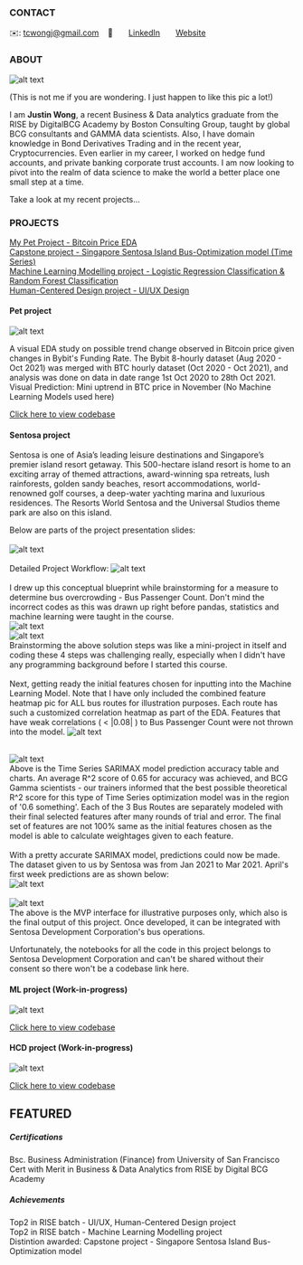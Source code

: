 <!-- CONTACT Section Starts -->
### CONTACT

<!-- Add your details -->
✉️: tcwongj@gmail.com 
&nbsp;&nbsp; 📲 
&nbsp;&nbsp;&nbsp;&nbsp;&nbsp; [LinkedIn](https://www.linkedin.com/in/justin-wong-95335443/) 
&nbsp;&nbsp;&nbsp;&nbsp;&nbsp; [Website](https://www.linkedin.com/in/justin-wong-95335443/)
<!-- CONTACT Section Ends -->

<!-- ABOUT Section Starts -->
### ABOUT
<!-- Add link to your picture -->

![alt text](https://github.com/jwtc123/JustinWong/blob/main/980x.jpg?raw=true)

(This is not me if you are wondering.
I just happen to like this pic a lot!)

<!-- Add your details -->

I am __Justin Wong__, a recent Business & Data analytics graduate from the RISE by DigitalBCG Academy by Boston Consulting Group, taught by global BCG consultants and GAMMA data scientists. Also, I have domain knowledge in Bond Derivatives Trading and in the recent year, Cryptocurrencies. Even earlier in my career, I worked on hedge fund accounts, and private banking corporate trust accounts. I am now looking to pivot into the realm of data science to make the world a better place one small step at a time.

Take a look at my recent projects...

<!-- Add link to the sections -->
<!-- [Experience](#experience) <br> -->
<!-- [Education](#education) <br> -->
<!-- [Link to my Projects](#projects) <br> -->
<!-- [Featured](#featured) <br> -->

<!-- ABOUT Section Ends -->

<!-- EXPERIENCE Section Starts 
### EXPERIENCE -->
<!-- Add your details 
##### BOSTON CONSULTING GROUP
DATA ANALYST<br>
June-2019 to Present: 1 year 10 Months

ROLE: Data Scientist/ Machine Learning Engineer/ AI Consultant
UNIT: BCG GAMMA

Working on various analytics based cases that facilitates clients for next-generation AI strategy. Involved in asset building while applying scientific algorithms on a huge amount of text, time-series data, images and other forms of unstructured data.

##### ALL RISE -->

<!-- EXPERIENCE Section Ends -->

<!-- EDUCATION Section Starts -->
<!-- ### EDUCATION -->
<!-- Add your details -->
<!-- ##### LNCT Bhopal -->
<!-- Engineering Graduate 2010-14, First Division -->

<!-- EDUCATION Section Ends -->

<!-- PROJECTS Section Starts -->

### PROJECTS
<!-- Add your details -->

[My Pet Project - Bitcoin Price EDA](#Pet-project) <br>
[Capstone project - Singapore Sentosa Island Bus-Optimization model (Time Series)](#sentosa-project) <br>
[Machine Learning Modelling project - Logistic Regression Classification & Random Forest Classification](#ML-project) <br>
[Human-Centered Design project - UI/UX Design](#HCD-project) <br>

<!-- Add your details -->

#### Pet project
![alt text](https://github.com/jwtc123/jwtc123/blob/main/images/BTC_vs_Funding_Rate_analysis.jpg)

A visual EDA study on possible trend change observed in Bitcoin price given changes in Bybit's Funding Rate. The Bybit 8-hourly dataset (Aug 2020 - Oct 2021) was merged with BTC hourly dataset (Oct 2020 - Oct 2021), and analysis was done on data in date range 1st Oct 2020 to 28th Oct 2021. <br> 
Visual Prediction: Mini uptrend in BTC price in November (No Machine Learning Models used here) <br>

[Click here to view codebase](https://github.com/jwtc123/jwtc123/blob/main/BTC_vs_Bybit_fundingrate_Analysis.ipynb)

#### Sentosa project
Sentosa is one of Asia’s leading leisure destinations and Singapore’s premier island resort getaway. This 500-hectare island resort is home to an exciting array of themed attractions, award-winning spa retreats, lush rainforests, golden sandy beaches, resort accommodations, world-renowned golf courses, a deep-water yachting marina and luxurious residences. The Resorts World Sentosa and the Universal Studios theme park are also on this island. <br>

Below are parts of the project presentation slides: <br>
<br>
![alt text](https://github.com/jwtc123/jwtc123/blob/main/images/Sentosa_problem_approach_solution.jpg) <br>
<br>
Detailed Project Workflow:
![alt text](https://github.com/jwtc123/jwtc123/blob/main/images/Sentosa_project_workflow.jpg) <br>
<br>
I drew up this conceptual blueprint while brainstorming for a measure to determine bus overcrowding - Bus Passenger Count. Don't mind the incorrect codes as this was drawn up right before pandas, statistics and machine learning were taught in the course. <br>
![alt text](https://github.com/jwtc123/jwtc123/blob/main/images/Sentosa_Bus_concept_blueprint.jpg) <br>
![alt text](https://github.com/jwtc123/jwtc123/blob/main/images/Sentosa_why_BPC.jpg) <br>
Brainstorming the above solution steps was like a mini-project in itself and coding these 4 steps was challenging really, especially when I didn't have any programming background before I started this course. <br>
<br>
Next, getting ready the initial features chosen for inputting into the Machine Learning Model. Note that I have only included the combined feature heatmap pic for ALL bus routes for illustration purposes. Each route has such a customized correlation heatmap as part of the EDA. Features that have weak correlations ( < |0.08| ) to Bus Passenger Count were not thrown into the model.
![alt text](https://github.com/jwtc123/jwtc123/blob/main/images/Sentosa_heatmap.jpg) <br>
<br>


![alt text](https://github.com/jwtc123/jwtc123/blob/main/images/Sentosa_ML_performance.jpg) <br>
Above is the Time Series SARIMAX model prediction accuracy table and charts. An average R^2 score of 0.65 for accuracy was achieved, and BCG Gamma scientists - our trainers informed that the best possible theoretical R^2 score for this type of Time Series optimization model was in the region of '0.6 something'. Each of the 3 Bus Routes are separately modeled with their final selected features after many rounds of trial and error. The final set of features are not 100% same as the initial features chosen as the model is able to calculate weightages given to each feature. <br>
<br>
With a pretty accurate SARIMAX model, predictions could now be made. The dataset given to us by Sentosa was from Jan 2021 to Mar 2021. April's first week predictions are as shown below: <br>
![alt text](https://github.com/jwtc123/jwtc123/blob/main/images/Sentosa_prediction.jpg) <br>
<br>
![alt text](https://github.com/jwtc123/jwtc123/blob/main/images/Sentosa_MVP.jpg) <br>
The above is the MVP interface for illustrative purposes only, which also is the final output of this project. Once developed, it can be integrated with Sentosa Development Corporation's bus operations.

Unfortunately, the notebooks for all the code in this project belongs to Sentosa Development Corporation and can't be shared without their consent so there won't be a codebase link here. 
<!-- [Click here to view codebase](https://github.com/krvishwesh54/DataScience_DeepLearning_MachineLearning/tree/master/Classification) -->

#### ML project (Work-in-progress)
![alt text]()



[Click here to view codebase]()

#### HCD project (Work-in-progress)
![alt text]()



[Click here to view codebase]()

<!-- PROJECTS Section Ends -->

<!-- FEATURED Section Starts -->
## FEATURED
<!-- Add your details -->
##### Certifications
Bsc. Business Administration (Finance) from University of San Francisco <br>
Cert with Merit in Business & Data Analytics from RISE by Digital BCG Academy <br>

##### Achievements
Top2 in RISE batch - UI/UX, Human-Centered Design project <br>
Top2 in RISE batch - Machine Learning Modelling project <br>
Distintion awarded: Capstone project - Singapore Sentosa Island Bus-Optimization model <br>
<!-- FEATURED Section Ends -->

